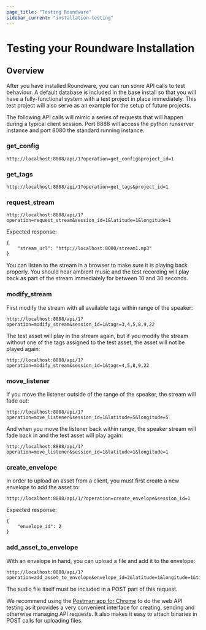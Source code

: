 ```yaml
---
page_title: "Testing Roundware"
sidebar_current: "installation-testing"
---
```


# Testing your Roundware Installation

## Overview

After you have installed Roundware, you can run some API calls to test behaviour.  A default database is included in the base install so that you will have a fully-functional system with a test project in place immediately.  This test project will also serve as an example for the setup of future projects.

The following API calls will mimic a series of requests that will happen during a typical client session.  Port 8888 will access the python runserver instance and port 8080 the standard running instance.

### get_config

```
http://localhost:8888/api/1?operation=get_config&project_id=1
```

### get_tags

```
http://localhost:8888/api/1?operation=get_tags&project_id=1
```

### request_stream

```
http://localhost:8888/api/1?operation=request_stream&session_id=1&latitude=1&longitude=1
```

Expected response:

```
{
    "stream_url": "http://localhost:8000/stream1.mp3"
}
```

You can listen to the stream in a browser to make sure it is playing back properly.  You should hear ambient music and the test recording will play back as part of the stream immediately for between 10 and 30 seconds.

### modify_stream

First modify the stream with all available tags within range of the speaker:

```
http://localhost:8888/api/1?operation=modify_stream&session_id=1&tags=3,4,5,8,9,22
```

The test asset will play in the stream again, but if you modify the stream without one of the tags assigned to the test asset, the asset will not be played again:

```
http://localhost:8888/api/1?operation=modify_stream&session_id=1&tags=4,5,8,9,22
```

### move_listener

If you move the listener outside of the range of the speaker, the stream will fade out:

```
http://localhost:8888/api/1?operation=move_listener&session_id=1&latitude=5&longitude=5
```

And when you move the listener back within range, the speaker stream will fade back in and the test asset will play again:

```
http://localhost:8888/api/1?operation=move_listener&session_id=1&latitude=1&longitude=1
```

### create_envelope

In order to upload an asset from a client, you must first create a new envelope to add the asset to:

```
http://localhost:8888/api/1/?operation=create_envelope&session_id=1
```

Expected response:

```
{
    "envelope_id": 2
}
```

### add\_asset\_to\_envelope

With an envelope in hand, you can upload a file and add it to the envelope:

```
http://localhost:8888/api/1?operation=add_asset_to_envelope&envelope_id=2&latitude=1&longitude=1&tags=3,5,8&mediatype=audio
```
The audio file itself must be included in a POST part of this request.

We recommend using the [Postman app for Chrome](http://www.getpostman.com/) to do the web API testing as it provides a very convenient interface for creating, sending and otherwise managing API requests.  It also makes it easy to attach binaries in POST calls for uploading files.
